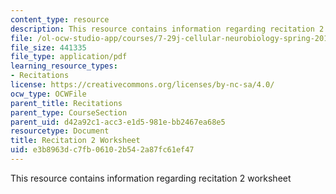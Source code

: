 ```yaml
---
content_type: resource
description: This resource contains information regarding recitation 2 worksheet
file: /ol-ocw-studio-app/courses/7-29j-cellular-neurobiology-spring-2012/e3b8963dc7fb06102b542a87fc61ef47_MIT7_29JS12_Recitation2.pdf
file_size: 441335
file_type: application/pdf
learning_resource_types:
- Recitations
license: https://creativecommons.org/licenses/by-nc-sa/4.0/
ocw_type: OCWFile
parent_title: Recitations
parent_type: CourseSection
parent_uid: d42a92c1-acc3-e1d5-981e-bb2467ea68e5
resourcetype: Document
title: Recitation 2 Worksheet
uid: e3b8963d-c7fb-0610-2b54-2a87fc61ef47
---
```

This resource contains information regarding recitation 2 worksheet
